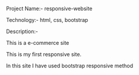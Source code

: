 Project Name:- responsive-website

Technology:- html, css, bootstrap

Description:- 

This is a e-commerce site

This is my first responsive site.

In this site I have used bootstrap responsive method
